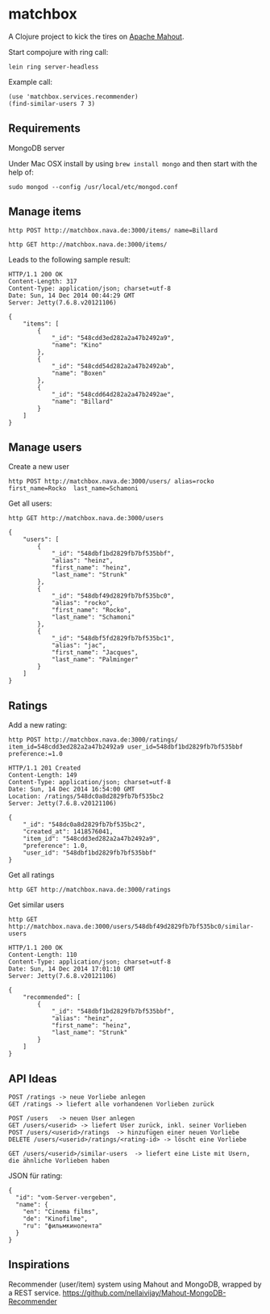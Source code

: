 # matchbox

A Clojure project to kick the tires on [Apache Mahout](http://mahout.apache.org/).

Start compojure with ring call:

    lein ring server-headless

Example call:

    (use 'matchbox.services.recommender)
    (find-similar-users 7 3)


## Requirements

MongoDB server

Under Mac OSX install by using `brew install mongo` and then start with the help of:

    sudo mongod --config /usr/local/etc/mongod.conf


## Manage items

    http POST http://matchbox.nava.de:3000/items/ name=Billard

    http GET http://matchbox.nava.de:3000/items/

Leads to the following sample result:

    HTTP/1.1 200 OK
    Content-Length: 317
    Content-Type: application/json; charset=utf-8
    Date: Sun, 14 Dec 2014 00:44:29 GMT
    Server: Jetty(7.6.8.v20121106)

    {
        "items": [
            {
                "_id": "548cdd3ed282a2a47b2492a9",
                "name": "Kino"
            },
            {
                "_id": "548cdd54d282a2a47b2492ab",
                "name": "Boxen"
            },
            {
                "_id": "548cdd64d282a2a47b2492ae",
                "name": "Billard"
            }
        ]
    }

## Manage users

Create a new user

    http POST http://matchbox.nava.de:3000/users/ alias=rocko first_name=Rocko  last_name=Schamoni

Get all users:

    http GET http://matchbox.nava.de:3000/users

    {
        "users": [
            {
                "_id": "548dbf1bd2829fb7bf535bbf",
                "alias": "heinz",
                "first_name": "heinz",
                "last_name": "Strunk"
            },
            {
                "_id": "548dbf49d2829fb7bf535bc0",
                "alias": "rocko",
                "first_name": "Rocko",
                "last_name": "Schamoni"
            },
            {
                "_id": "548dbf5fd2829fb7bf535bc1",
                "alias": "jac",
                "first_name": "Jacques",
                "last_name": "Palminger"
            }
        ]
    }

## Ratings

Add a new rating:

    http POST http://matchbox.nava.de:3000/ratings/ item_id=548cdd3ed282a2a47b2492a9 user_id=548dbf1bd2829fb7bf535bbf preference:=1.0

    HTTP/1.1 201 Created
    Content-Length: 149
    Content-Type: application/json; charset=utf-8
    Date: Sun, 14 Dec 2014 16:54:00 GMT
    Location: /ratings/548dc0a8d2829fb7bf535bc2
    Server: Jetty(7.6.8.v20121106)

    {
        "_id": "548dc0a8d2829fb7bf535bc2",
        "created_at": 1418576041,
        "item_id": "548cdd3ed282a2a47b2492a9",
        "preference": 1.0,
        "user_id": "548dbf1bd2829fb7bf535bbf"
    }


Get all ratings

    http GET http://matchbox.nava.de:3000/ratings


Get similar users

    http GET http://matchbox.nava.de:3000/users/548dbf49d2829fb7bf535bc0/similar-users

    HTTP/1.1 200 OK
    Content-Length: 110
    Content-Type: application/json; charset=utf-8
    Date: Sun, 14 Dec 2014 17:01:10 GMT
    Server: Jetty(7.6.8.v20121106)

    {
        "recommended": [
            {
                "_id": "548dbf1bd2829fb7bf535bbf",
                "alias": "heinz",
                "first_name": "heinz",
                "last_name": "Strunk"
            }
        ]
    }


## API Ideas

    POST /ratings -> neue Vorliebe anlegen 
    GET /ratings -> liefert alle vorhandenen Vorlieben zurück

    POST /users   -> neuen User anlegen
    GET /users/<userid> -> liefert User zurück, inkl. seiner Vorlieben
    POST /users/<userid>/ratings  -> hinzufügen einer neuen Vorliebe
    DELETE /users/<userid>/ratings/<rating-id> -> löscht eine Vorliebe

    GET /users/<userid>/similar-users  -> liefert eine Liste mit Usern, die ähnliche Vorlieben haben


JSON für rating:

    {
      "id": "vom-Server-vergeben",
      "name": {
        "en": "Cinema films",
        "de": "Kinofilme",
        "ru": "фильмкинолента"
      }
    }


## Inspirations

Recommender (user/item) system using Mahout and MongoDB, wrapped by a REST service.
https://github.com/nellaivijay/Mahout-MongoDB-Recommender
